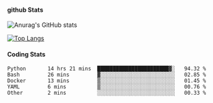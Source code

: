 #### github Stats
![Anurag's GitHub stats](https://github-readme-stats.vercel.app/api?username=reduhq&theme=react&show_icons=true&hide=contribs,prs)

[![Top Langs](https://github-readme-stats.vercel.app/api/top-langs/?username=reduhq&layout=compact&theme=react)](https://github.com/anuraghazra/github-readme-stats)

#### Coding Stats
<!--START_SECTION:waka-->

```text
Python       14 hrs 21 mins  ███████████████████████▓░   94.32 %
Bash         26 mins         ▓░░░░░░░░░░░░░░░░░░░░░░░░   02.85 %
Docker       13 mins         ▒░░░░░░░░░░░░░░░░░░░░░░░░   01.45 %
YAML         6 mins          ▒░░░░░░░░░░░░░░░░░░░░░░░░   00.76 %
Other        2 mins          ░░░░░░░░░░░░░░░░░░░░░░░░░   00.33 %
```

<!--END_SECTION:waka-->